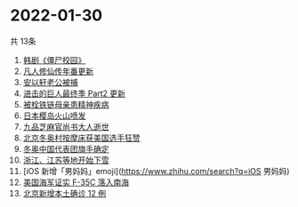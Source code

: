 # 2022-01-30
  共 13条

  <!-- BEGIN -->
  <!-- 最后更新时间:Sun Jan 30 2022 12:15:56 GMT+0000 (Coordinated Universal Time) -->
  1. [韩剧《僵尸校园》](https://www.zhihu.com/search?q=僵尸校园)
1. [凡人修仙传年番更新](https://www.zhihu.com/search?q=凡人修仙传)
1. [安以轩老公被捕](https://www.zhihu.com/search?q=安以轩老公)
1. [进击的巨人最终季 Part2 更新](https://www.zhihu.com/search?q=进击的巨人)
1. [被栓铁链母亲患精神疾病](https://www.zhihu.com/search?q=被栓铁链母亲患精神疾病)
1. [日本樱岛火山喷发](https://www.zhihu.com/search?q=日本樱岛火山喷发)
1. [九品芝麻官尚书大人逝世](https://www.zhihu.com/search?q=九品芝麻官尚书大人逝世)
1. [北京冬奥村按摩床获美国选手狂赞](https://www.zhihu.com/search?q=北京冬奥村)
1. [冬奥中国代表团旗手确定](https://www.zhihu.com/search?q=冬奥会旗手)
1. [浙江、江苏等地开始下雪](https://www.zhihu.com/search?q=南方下雪)
1. [iOS 新增「男妈妈」emoji](https://www.zhihu.com/search?q=iOS 男妈妈)
1. [美国海军证实 F-35C 落入南海](https://www.zhihu.com/search?q=美国海军证实)
1. [北京新增本土确诊 12 例](https://www.zhihu.com/search?q=北京疫情)
  <!-- END -->
  
